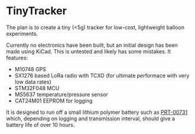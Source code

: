 # TinyTracker
The plan is to create a tiny (<5g) tracker for low-cost, lightweight balloon experiments.

Currently no electronics have been built, but an initial design has been made using KiCad. This is untested and likely has some mistakes. It features:

 * M10748 GPS
 * SX1276 based LoRa radio with TCXO (for ultimate performace with very low data rates)
 * STM32F048 MCU
 * MS5637 temperature/pressure sensor
 * CAT24M01 EEPROM for logging
 
It is designed to run off a small lithium polymer battery such as [PRT-00731](https://www.sparkfun.com/products/731) which, depending on logging and transmission interval, should give a battery life of over 10 hours.

